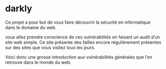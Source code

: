 # darkly
Ce projet a pour but de vous faire découvrir la sécurité en informatique dans le domaine du web.

vous allez prendre conscience de ces vulnérabilités en faisant un audit d’un site web simple. Ce site présente des failles encore régulièrement présentes sur des sites que vous visitez tous les jours.

Voici donc une grosse introduction aux vulnérabilités générales que l’on retrouve dans le monde du web.
